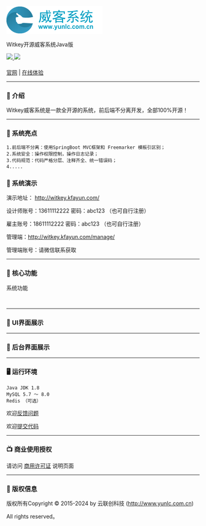 
![输入图片说明](logo.png)

<div>

Witkey开源威客系统Java版

</div>

<div>
    <a href="http://www.yunlc.com.cn/product/witkey">
        <img src="https://img.shields.io/badge/Licence-AGPL 3.0-green.svg?style=flat" />
    </a>
    <a href="http://www.yunlc.com.cn/product/witkey">
        <img src="https://img.shields.io/badge/Community-1.0-blue.svg" />
    </a>
</div>

#### 

<div>

[官网](http://www.yunlc.com.cn/product/witkey) |
[在线体验](http://witkey.kfayun.com/) 

</div>



---

### 📝 介绍
Witkey威客系统是一款全开源的系统，前后端不分离开发，全部100%开源！

---

### 🫧 系统亮点
~~~
1.前后端不分离：使用SpringBoot MVC框架和 Freemarker 模板引区别；
2.系统安全：操作权限控制，操作日志记录；
3.代码规范：代码严格分层、注释齐全、统一错误码；
4.....
~~~

###  📱 系统演示

演示地址： http://witkey.kfayun.com/

设计师账号：13611112222 密码：abc123 （也可自行注册）

雇主账号：18611112222 密码：abc123 （也可自行注册）

管理端：http://witkey.kfayun.com/manage/

管理端账号：请微信联系获取



---

###  📲 核心功能
系统功能
~~~


~~~


---

###  📖 UI界面展示





---

###  📖 后台界面展示





---

### 🖥 运行环境

```
Java JDK 1.8
MySQL 5.7 ～ 8.0
Redis （可选）
```


欢迎<a href="https://gitee.com/yunlc2015/witkey/issues" target="_blank">反馈问题</a>

欢迎<a href="https://gitee.com/yunlc2015/witkey/pulls" target="_blank">提交代码</a>


---
###  📺 商业使用授权

请访问 <a href="http://www.yunlc.com.cn/product/witkey/pricing" target="_blank">商用许可证</a> 说明页面

---
###  💾 版权信息

版权所有Copyright © 2015-2024 by 云联创科技 (http://www.yunlc.com.cn)

All rights reserved。

